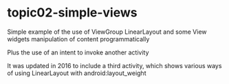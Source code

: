 # topic02-simple-views

Simple example of the use of ViewGroup LinearLayout 
and some  View widgets
manipulation of content programmatically

Plus the use of an  intent to invoke another activity

It was updated in 2016 to include a third activity, which shows various ways of using LinearLayout with android:layout_weight


